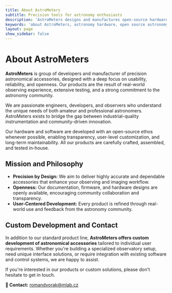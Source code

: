```yaml
---
title: About AstroMeters
subtitle: Precision tools for astronomy enthusiasts
description: 'AstroMeters designs and manufactures open-source hardware for astronomy. Our mission is to provide amateur and professional astronomers with reliable, high-quality tools such as telescope focusers, sky quality sensors, and mount controllers. We believe in transparency, community collaboration, and precision engineering for the night sky.'
keywords: 'about AstroMeters, astronomy hardware, open source astronomy, telescope accessories, astrophotography tools, sky quality sensor, telescope focuser, mount controller, AMFOC01, AMSKY01, AMUSBMOUNT01'
layout: page
show_sidebar: false
---
```


# About AstroMeters

**AstroMeters** is group of developers and manufacturer of precision astronomical accessories, designed with a deep focus on usability, reliability, and openness. Our products are the result of real-world observing experience, extensive testing, and a strong commitment to the astronomy community.

We are passionate engineers, developers, and observers who understand the unique needs of both amateur and professional astronomers. AstroMeters exists to bridge the gap between industrial-quality instrumentation and community-driven innovation.

Our hardware and software are developed with an open-source ethos whenever possible, enabling transparency, user-level customization, and long-term maintainability. All our products are carefully crafted, assembled, and tested in-house.



## Mission and Philosophy

- **Precision by Design:** We aim to deliver highly accurate and dependable accessories that enhance your observing and imaging workflow.
- **Openness:** Our documentation, firmware, and hardware designs are openly available, encouraging community collaboration and transparency.
- **User-Centered Development:** Every product is refined through real-world use and feedback from the astronomy community.



## Custom Development and Contact

In addition to our standard product line, **AstroMeters offers custom development of astronomical accessories** tailored to individual user requirements. Whether you're building a specialized observatory setup, need unique interface solutions, or require integration with existing software and control systems, we are happy to assist.

If you're interested in our products or custom solutions, please don't hesitate to get in touch.

**📧 Contact:** [romandvorak@mlab.cz](mailto:romandvorak@mlab.cz)
